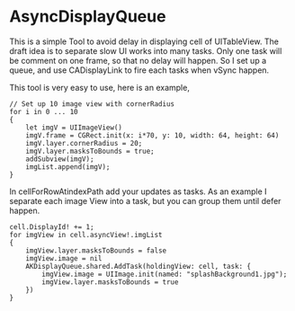 # AsyncDisplayQueue
This is a simple Tool to avoid delay in displaying cell of UITableView.
The draft idea is to separate slow UI works into many tasks. Only one task will be comment on one frame, so that no delay will happen.
So I set up a queue, and use CADisplayLink to fire each tasks when vSync happen.

This tool is very easy to use, here is an example,


```
// Set up 10 image view with cornerRadius
for i in 0 ... 10
{
    let imgV = UIImageView()
    imgV.frame = CGRect.init(x: i*70, y: 10, width: 64, height: 64)
    imgV.layer.cornerRadius = 20;
    imgV.layer.masksToBounds = true;
    addSubview(imgV);
    imgList.append(imgV);
}
```
In cellForRowAtindexPath add your updates as tasks. As an example I separate each image View into a task, but you can group them until defer happen.

```
cell.DisplayId! += 1;
for imgView in cell.asyncView!.imgList
{
    imgView.layer.masksToBounds = false
    imgView.image = nil
    AKDisplayQueue.shared.AddTask(holdingView: cell, task: {
        imgView.image = UIImage.init(named: "splashBackground1.jpg");
        imgView.layer.masksToBounds = true
    })
}
```
